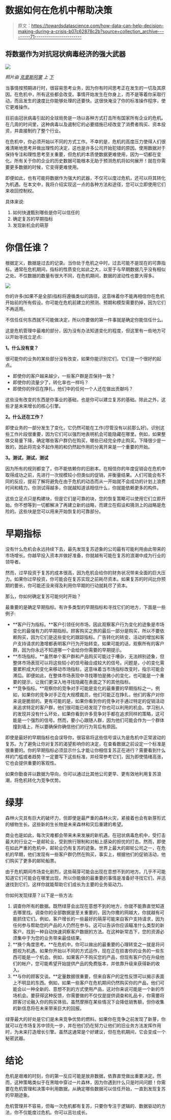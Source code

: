 # 数据如何在危机中帮助决策

> 原文：<https://towardsdatascience.com/how-data-can-help-decision-making-during-a-crisis-b07c62878c2b?source=collection_archive---------71----------------------->

## 将数据作为对抗冠状病毒经济的强大武器

![](img/3b0032923e15d17b6c167e4e617fd627.png)

*照片由* [*克里斯阿蒙*](https://unsplash.com/@krysamon?utm_source=unsplash&utm_medium=referral&utm_content=creditCopyText) *上* [*下*](https://unsplash.com/s/photos/samurai?utm_source=unsplash&utm_medium=referral&utm_content=creditCopyText)

当事情按预期进行时，很容易思考业务，因为你有时间思考正在发生的一切及其原因。在危机中，所有这些都会改变。事情开始发生在你身上，而不是等着你采取行动，而且发生的速度比你能够处理的还要快。这很快淹没了你的标准操作程序，使它更难操作。

目前由冠状病毒引起的全球局势是一场以各种方式打击所有国家所有企业的危机。在几周的时间里，这种病毒以及遏制它的必要措施已经改变了消费者购买、资本投资，并直接制约了整个行业。

在危机中，你必须开始以不同的方式工作。不幸的是，危机的高度压力使得人们很难清晰地思考并做出理性的决定，这也是许多公司开始犯错的原因。使用数据对于保持专注和理性思考至关重要，但危机的本质使数据更难使用，因为一切都在变化。所有关于你的企业的历史数据可能根本无助于预测危机将如何展开！就在你需要更多数据的时候，它变得更难使用。

即便如此，也有可能将数据作为强大的武器，不仅可以度过危机，还可以将其转化为机遇。在本文中，我将介绍实现这一点的各种方法和途径，您可以立即使用它们来收回控制权。

具体来说:

1.  如何快速甄别哪些是你可以信任的
2.  确定复苏的早期指标
3.  发现新机会的萌芽

# 你信任谁？

根据定义，数据是过去的记录。当你处于危机之中时，过去可能不是现在的可靠指标。通常在危机期间，指标的性质变化如此之大，以至于与早期数据几乎没有相似之处。不仅数据的数量有很大不同，在危机期间，数据的波动性也要大得多。

![](img/bc0670d227f091c28f319c38748a6230.png)

你的许多(如果不是全部)指标将遵循类似的路径，这意味着你不能再相信你在危机开始前的所有假设。你可能在危机前建立的预测、预期和模型需要扔掉，因为它们不再适用。

不信任任何东西就不可能做决定，所以你要做的第一件事就是确定你能信任什么。

这是危机管理中最难的部分，因为没有办法知道变化的程度，但这里有一些地方可以开始寻找立足点:

**1。什么没有变？**

很可能你的业务的某些部分没有改变，如果你能识别它们，它们是一个很好的起点。

*   即使你的客户越来越少，一些客户群是否保持一致？
*   即使你的流量少了，转化率也一样吗？
*   即使你的伴侣在挣扎，他们中的任何一个人还在做出贡献吗？

这些没有改变的东西是你事业的基础，也是你可以建立复苏的基础。除此之外，这些才是未来增长的核心引擎。

**2。什么还在工作？**

即使业务的一部分发生了变化，它仍然可能在工作(尽管没有以前那么好)。识别这些工作片段很重要，因为它们可以强烈地表明机会可能隐藏在哪里。例如，如果整体交易量下降，确定哪些客户群仍在购买，哪些已经完全停止购买。下降很少是一致的，因此将完全不起作用的和仍然起作用的分离开来是一个重要的开始。

**3。测试，测试，测试**

因为所有的规则都变了，你不能依赖你的旧剧本。在相信你的年度促销会在危机中取得成功之前，先进行一次规模较小但类似的促销，并衡量结果。人们可能会有不同的反应，提前了解将避免在由于危机的动态而从一开始就不会成功的计划上浪费时间和精力。你测试得越多，你就越知道该相信什么，你就能依赖更多的构件。

这些立足点只是构建块，但是它们是可靠的块，您的恢复策略可以使用它们立即开始。你不想等到一切都解决了再建立新的战略，而建立在假设和猜测上的战略是危险的。这些块是您可以用来开始恢复的可靠部分。

# 早期指标

没有什么危机会永远持续下去，最先发现复苏迹象的公司最有可能利用由此带来的市场增长。你越早投入资本并做好准备，你就越有可能在复苏的浪潮中成为行业的领导者。

然而，过早投资于复苏的成本很高，因为危机会给你的财务状况带来全面的巨大压力。如果你过早投资，你可能会在复苏实现之前耗尽资本。如果复苏的时间比你预期的要长，你可能还没来得及利用你早期的行动就耗尽了资本。

那么，你如何确定复苏可能何时开始？

最重要的是确定早期指标。有许多类型的早期指标和寻找它们的地方，下面是一些例子:

*   **客户行为指标。**客户引领任何市场，因此观察客户行为变化的迹象是市场变化的最强有力的早期指标。顾客购买之旅的最后一部分是购买，所以不要依赖购买，因为它们是这些变化的跟踪指标。广告转化的转变、活动的增加和客户支持请求的激增都表明客户行为开始转变。如果可能的话，观察所有的客户群，因为你永远不知道哪一个会给你你需要的早期提示。
*   **市场指标。**虽然单个客户群和产品购买可能过于嘈杂，无法辨别迹象，但整体市场表现可以将这些较小的信号融合成较大的信号。问题是，小的变化需要累积成大的变化来移动市场指标，这意味着当市场指标改变时，指示可能会滞后。即便如此，在整体市场表现中寻找哪怕是微小的变化，也可能是一个重要的提示，让我们更深入地寻找隐藏在表面之下的其他指标。
*   **竞争指标。**观察你的竞争对手可能是变化的最重要的早期指标之一。例如，如果你的竞争对手正在大规模裁员，他们可能正在挣扎，他们的客户对你来说是脆弱的。更有可能的是，如果你看到你的竞争对手通过特定的促销活动来追求特定的客户群，他们很可能已经发现了你也可以利用的机会。学习别人的发现并没有什么坏处，如果你看到许多竞争对手都在追求同样的策略，这可能是一个强烈的信号。然而，要小心跟随人群，因为他们可能会作为一个群体撞到墙上，所以要确保你确信他们的行为背后有原因。

即使是最好的早期指标也会误导你，很容易将这些信号误认为是危机中正常波动的复苏。为了避免让你对复苏的渴望影响你的决定，在查看数据之前设定一个标准是很重要的。你的早期指标必须显示什么才能让你相信复苏正在进行？需要看到什么样的门槛或者趋势？一定要写下这些标准，并经常参考它们，因为即使情绪高涨，它也会提供重要的客观性。

如果你勤奋并以数据为导向，你可以通过比其他公司更早、更有效地利用复苏浪潮，将危机转化为竞争优势。

# 绿芽

森林火灾具有巨大的破坏力，但即使是最严重的森林火灾，紧接着也会有新芽形式的植物生长。这些新的生长物是未来森林和灾后重建的希望。

商业也是如此，每次灾难都会带来未来发展的新机遇。在冠状病毒危机中，受打击最大的行业之一是邮轮业，受到旅行限制和对船上感染的担忧的打击。然而，即使在如此严重的危机中，邮轮业仍有复苏的迹象。世界上最大的邮轮公司之一，在危机的早期，他们发现有一些客户群仍然在购买，事实上，根据他们的促销活动，他们购买了更多的邮轮船票。

由于危机期间市场变化剧烈，这些萌芽可能会出现在意想不到的地方。几乎不可能知道它们可能会在哪里出现，所以你能做的最重要的事情是准备好寻找它们，并迅速找到它们，这样你就能帮助它们成长为主要的业务驱动力。

你如何发现绿芽？以下是一些方法:

1.  调查你所有的数据。既然绿芽会出现在意想不到的地方，你就不能靠直觉知道去哪里找。调查你的全部数据是至关重要的，因为你撒的网越大，你就越有可能抓住它们。例如，客户增长的一些最好的萌芽可能来自客户支持请求，因为任何参与帮助您的产品的人仍然在参与。这可以告诉你应该瞄准什么类型的新客户。找到一种自动快速洞察客户数据的方法。在这种新常态下，您的资源必须集中于为您的业务带来最佳结果。
2.  **换个角度思考。**在危机中，你可以做出的最重要的心理转变之一就是将问题视为机遇。如果你开始以不同的方式运作，现在正在损害你的业务的一些东西可能是一个机会。例如，如果客户不购买您的产品，但现有客户仍在升级他们的帐户，您可能希望开始提供产品的免费版本，并依靠升级来获得新的收入。
3.  **与你的顾客交谈。**定量数据很重要，但来自客户的定性反馈可以揭示表面上不明显的东西。例如，如果一些客户在危机期间仍然购买你的产品，他们可能会以一种全新的、意想不到的方式使用产品，这对你来说可能是一个新的市场机会。要获得这种反馈，你需要做的不仅仅是提供调查和礼品卡，你需要将顾客讨论融入你的购买体验。虽然摩擦在某些情况下会降低销售额，但你收集的新信息将在未来带来巨大的回报。

绿芽最大的好处是它们是未来竞争优势的燃料。如果你在竞争之前发现了新芽，你就可以在市场复苏中领先一步，并在他们仍在努力让他们的旧业务方法发挥作用时，为未来打造增长引擎。虽然这通常是个好建议，但在危机期间，它会变成一个秘密武器。

# 结论

危机是艰难的时刻，你的第一反应可能是放弃数据，依靠直觉做出重要决定。然而，这种策略类似于在黑暗中穿过一片森林，因为你遇到什么只是时间问题！你需要在危机管理和决策中利用数据，从确定哪些数据可以信任开始，一直到发现复苏的早期迹象。

危机管理并不容易，但每一次危机都有复苏，只要你专注于逻辑的、数据驱动的方法，你不仅能度过危机。你可以茁壮成长。